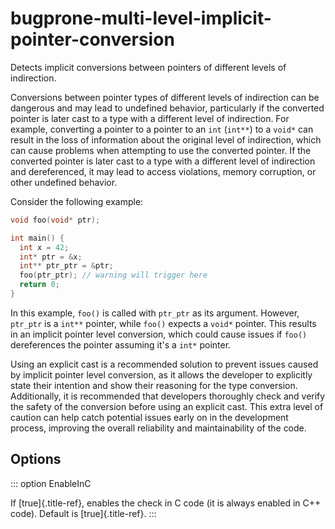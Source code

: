 # bugprone-multi-level-implicit-pointer-conversion

Detects implicit conversions between pointers of different levels of
indirection.

Conversions between pointer types of different levels of indirection can
be dangerous and may lead to undefined behavior, particularly if the
converted pointer is later cast to a type with a different level of
indirection. For example, converting a pointer to a pointer to an `int`
(`int**`) to a `void*` can result in the loss of information about the
original level of indirection, which can cause problems when attempting
to use the converted pointer. If the converted pointer is later cast to
a type with a different level of indirection and dereferenced, it may
lead to access violations, memory corruption, or other undefined
behavior.

Consider the following example:

```c++
void foo(void* ptr);

int main() {
  int x = 42;
  int* ptr = &x;
  int** ptr_ptr = &ptr;
  foo(ptr_ptr); // warning will trigger here
  return 0;
}
```

In this example, `foo()` is called with `ptr_ptr` as its argument.
However, `ptr_ptr` is a `int**` pointer, while `foo()` expects a `void*`
pointer. This results in an implicit pointer level conversion, which
could cause issues if `foo()` dereferences the pointer assuming it\'s a
`int*` pointer.

Using an explicit cast is a recommended solution to prevent issues
caused by implicit pointer level conversion, as it allows the developer
to explicitly state their intention and show their reasoning for the
type conversion. Additionally, it is recommended that developers
thoroughly check and verify the safety of the conversion before using an
explicit cast. This extra level of caution can help catch potential
issues early on in the development process, improving the overall
reliability and maintainability of the code.

## Options

::: option
EnableInC

If [true]{.title-ref}, enables the check in C code (it is always enabled
in C++ code). Default is [true]{.title-ref}.
:::
